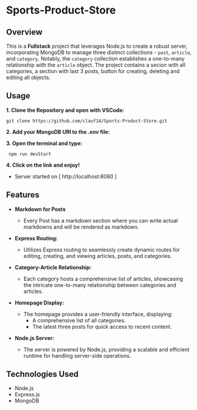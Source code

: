 # Sports-Product-Store

## Overview

This is a **Fullstack** project that leverages Node.js to create a robust server, incorporating MongoDB to manage three distinct collections - `post`, `article`, and `category`. Notably, the `category` collection establishes a one-to-many relationship with the `article` object. The project contains a secion with all categories, a section with last 3 posts, button for creating, deleting and editing all objects.

## Usage
**1. Clone the Repository and open with VSCode:**

   ```git bash
   git clone https://github.com/clauf14/Sports-Product-Store.git
   ```

**2. Add your MongoDB URI to the *.env* file:**

**3. Open the terminal and type:**

  ```git bash
   npm run devStart
  ```

**4. Click on the link and enjoy!**

  - Server started on [ http://localhost:8080 ]

## Features
- **Markdown for Posts**
  - Every Post has a markdown section where you can write actual markdowns and will be rendered as markdown.

- **Express Routing:**
  - Utilizes Express routing to seamlessly create dynamic routes for editing, creating, and viewing articles, posts, and categories.

- **Category-Article Relationship:**
  - Each category hosts a comprehensive list of articles, showcasing the intricate one-to-many relationship between categories and articles.

- **Homepage Display:**
  - The homepage provides a user-friendly interface, displaying:
    - A comprehensive list of all categories.
    - The latest three posts for quick access to recent content.

- **Node.js Server:**
  - The server is powered by Node.js, providing a scalable and efficient runtime for handling server-side operations.

## Technologies Used

- Node.js
- Express.js
- MongoDB

  
